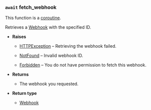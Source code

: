 ### `await` fetch_webhook [](https://discordpy.readthedocs.io/en/v1.7.3/api.html#discord.Client.fetch_webhook)

This function is a [coroutine](https://docs.python.org/3/library/asyncio-task.html#coroutine).

Retrieves a [Webhook](discord/Webhook%20Support/Webhook/Webhook) with the specified ID.


- **Raises**

	- [HTTPException](discord/Exceptions/HTTPException) – Retrieving the webhook failed.

	- [NotFound](discord/Exceptions/NotFound) – Invalid webhook ID.

	- [Forbidden](discord/Exceptions/Forbidden) – You do not have permission to fetch this webhook.

- **Returns**

	- The webhook you requested.

- **Return type**

	- [Webhook](discord/Webhook%20Support/Webhook/Webhook)




